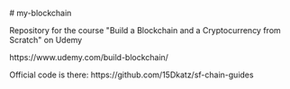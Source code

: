 <p># my-blockchain</p>
<p>Repository for the course "Build a Blockchain and a Cryptocurrency from Scratch" on Udemy</p>
<p>https://www.udemy.com/build-blockchain/</p>
<p>Official code is there: https://github.com/15Dkatz/sf-chain-guides</p>
